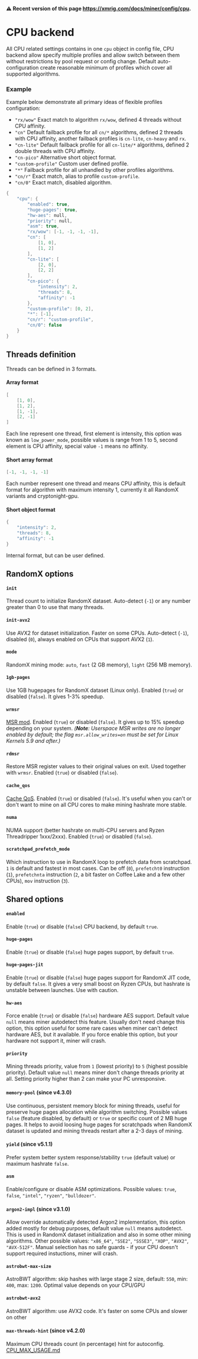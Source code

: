 **:warning: Recent version of this page https://xmrig.com/docs/miner/config/cpu.**

# CPU backend

All CPU related settings contains in one `cpu` object in config file, CPU backend allow specify multiple profiles and allow switch between them without restrictions by pool request or config change. Default auto-configuration create reasonable minimum of profiles which cover all supported algorithms.

### Example

Example below demonstrate all primary ideas of flexible profiles configuration:

* `"rx/wow"` Exact match to algorithm `rx/wow`, defined 4 threads without CPU affinity.
* `"cn"` Default failback profile for all `cn/*` algorithms, defined 2 threads with CPU affinity, another failback profiles is `cn-lite`, `cn-heavy` and `rx`.
* `"cn-lite"` Default failback profile for all `cn-lite/*` algorithms, defined 2 double threads with CPU affinity.
* `"cn-pico"` Alternative short object format.
* `"custom-profile"` Custom user defined profile.
* `"*"` Failback profile for all unhandled by other profiles algorithms.
* `"cn/r"` Exact match, alias to profile `custom-profile`.
* `"cn/0"` Exact match, disabled algorithm.

```cpp
{
    "cpu": {
        "enabled": true,
        "huge-pages": true,
        "hw-aes": null,
        "priority": null,
        "asm": true,
        "rx/wow": [-1, -1, -1, -1],
        "cn": [
            [1, 0],
            [1, 2]
        ],
        "cn-lite": [
            [2, 0],
            [2, 2]
        ],
        "cn-pico": {
            "intensity": 2,
            "threads": 8,
            "affinity": -1
        },
        "custom-profile": [0, 2],
        "*": [-1],
        "cn/r": "custom-profile",
        "cn/0": false
    }
}
```

## Threads definition
Threads can be defined in 3 formats.

#### Array format
```cpp
[
    [1, 0],
    [1, 2],
    [1, -1],
    [2, -1]
]
```
Each line represent one thread, first element is intensity, this option was known as `low_power_mode`, possible values is range from 1 to 5, second element is CPU affinity, special value `-1` means no affinity.

#### Short array format
```cpp
[-1, -1, -1, -1]
```
Each number represent one thread and means CPU affinity, this is default format for algorithm with maximum intensity 1, currently it all RandomX variants and cryptonight-gpu.

#### Short object format
```cpp
{
    "intensity": 2,
    "threads": 8,
    "affinity": -1
}
```
Internal format, but can be user defined.

## RandomX options

#### `init`
Thread count to initialize RandomX dataset. Auto-detect (`-1`) or any number greater than 0 to use that many threads.

#### `init-avx2`
Use AVX2 for dataset initialization. Faster on some CPUs. Auto-detect (`-1`), disabled (`0`), always enabled on CPUs that support AVX2 (`1`).

#### `mode`
RandomX mining mode: `auto`, `fast` (2 GB memory), `light` (256 MB memory).

#### `1gb-pages`
Use 1GB hugepages for RandomX dataset (Linux only). Enabled (`true`) or disabled (`false`). It gives 1-3% speedup.

#### `wrmsr`
[MSR mod](https://xmrig.com/docs/miner/randomx-optimization-guide/msr). Enabled (`true`) or disabled (`false`). It gives up to 15% speedup depending on your system. _(**Note**: Userspace MSR writes are no longer enabled by default; the flag `msr.allow_writes=on` must be set for Linux Kernels 5.9 and after.)_

#### `rdmsr`
Restore MSR register values to their original values on exit. Used together with `wrmsr`. Enabled (`true`) or disabled (`false`).

#### `cache_qos`
[Cache QoS](https://xmrig.com/docs/miner/randomx-optimization-guide/qos). Enabled (`true`) or disabled (`false`). It's useful when you can't or don't want to mine on all CPU cores to make mining hashrate more stable.

#### `numa`
NUMA support (better hashrate on multi-CPU servers and Ryzen Threadripper 1xxx/2xxx). Enabled (`true`) or disabled (`false`).

#### `scratchpad_prefetch_mode`
Which instruction to use in RandomX loop to prefetch data from scratchpad. `1` is default and fastest in most cases. Can be off (`0`), `prefetcht0` instruction (`1`), `prefetchnta` instruction (`2`, a bit faster on Coffee Lake and a few other CPUs), `mov` instruction (`3`).

## Shared options

#### `enabled`
Enable (`true`) or disable (`false`) CPU backend, by default `true`.

#### `huge-pages`
Enable (`true`) or disable (`false`) huge pages support, by default `true`.

#### `huge-pages-jit`
Enable (`true`) or disable (`false`) huge pages support for RandomX JIT code, by default `false`. It gives a very small boost on Ryzen CPUs, but hashrate is unstable between launches. Use with caution.

#### `hw-aes`
Force enable (`true`) or disable (`false`) hardware AES support. Default value `null` means miner autodetect this feature. Usually don't need change this option, this option useful for some rare cases when miner can't detect hardware AES, but it available. If you force enable this option, but your hardware not support it, miner will crash.

#### `priority`
Mining threads priority, value from `1` (lowest priority) to `5` (highest possible priority). Default value `null` means miner don't change threads priority at all. Setting priority higher than 2 can make your PC unresponsive.

#### `memory-pool` (since v4.3.0)
Use continuous, persistent memory block for mining threads, useful for preserve huge pages allocation while algorithm switching. Possible values `false` (feature disabled, by default) or `true` or specific count of 2 MB huge pages. It helps to avoid loosing huge pages for scratchpads when RandomX dataset is updated and mining threads restart after a 2-3 days of mining.

#### `yield` (since v5.1.1)
Prefer system better system response/stability `true` (default value) or maximum hashrate `false`.

#### `asm`
Enable/configure or disable ASM optimizations. Possible values: `true`, `false`, `"intel"`, `"ryzen"`, `"bulldozer"`.

#### `argon2-impl` (since v3.1.0)
Allow override automatically detected Argon2 implementation, this option added mostly for debug purposes, default value `null` means autodetect. This is used in RandomX dataset initialization and also in some other mining algorithms. Other possible values: `"x86_64"`, `"SSE2"`, `"SSSE3"`, `"XOP"`, `"AVX2"`, `"AVX-512F"`. Manual selection has no safe guards - if your CPU doesn't support required instuctions, miner will crash.

#### `astrobwt-max-size`
AstroBWT algorithm: skip hashes with large stage 2 size, default: `550`, min: `400`, max: `1200`. Optimal value depends on your CPU/GPU

#### `astrobwt-avx2`
AstroBWT algorithm: use AVX2 code. It's faster on some CPUs and slower on other

#### `max-threads-hint` (since v4.2.0)
Maximum CPU threads count (in percentage) hint for autoconfig. [CPU_MAX_USAGE.md](CPU_MAX_USAGE.md)
